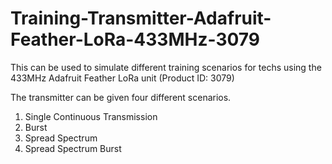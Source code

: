 # Training-Transmitter-Adafruit-Feather-LoRa-433MHz-3079
This can be used to simulate different training scenarios for techs using the 433MHz Adafruit Feather LoRa unit (Product ID: 3079)

The transmitter can be given four different scenarios.
1. Single Continuous Transmission
2. Burst
3. Spread Spectrum
4. Spread Spectrum Burst
